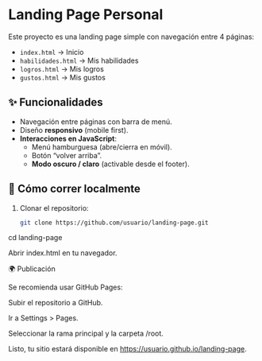 # Landing Page Personal

Este proyecto es una landing page simple con navegación entre 4 páginas:
- `index.html` → Inicio
- `habilidades.html` → Mis habilidades
- `logros.html` → Mis logros
- `gustos.html` → Mis gustos

## ✨ Funcionalidades
- Navegación entre páginas con barra de menú.
- Diseño **responsivo** (mobile first).
- **Interacciones en JavaScript**:
  - Menú hamburguesa (abre/cierra en móvil).
  - Botón “volver arriba”.
  - **Modo oscuro / claro** (activable desde el footer).


## 🚀 Cómo correr localmente
1. Clonar el repositorio:
   ```bash
   git clone https://github.com/usuario/landing-page.git

cd landing-page

Abrir index.html en tu navegador.

🌍 Publicación

Se recomienda usar GitHub Pages:

Subir el repositorio a GitHub.

Ir a Settings > Pages.

Seleccionar la rama principal y la carpeta /root.

Listo, tu sitio estará disponible en https://usuario.github.io/landing-page.